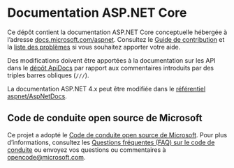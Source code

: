 # <a name="aspnet-core-docs"></a>Documentation ASP.NET Core

Ce dépôt contient la documentation ASP.NET Core conceptuelle hébergée à l’adresse [docs.microsoft.com/aspnet](https://docs.microsoft.com/aspnet). Consultez le [Guide de contribution](CONTRIBUTING.md) et la [liste des problèmes](https://github.com/aspnet/Docs/issues) si vous souhaitez apporter votre aide.

Des modifications doivent être apportées à la documentation sur les API dans le [dépôt ApiDocs](https://github.com/aspnet/ApiDocs) par rapport aux commentaires introduits par des triples barres obliques (`///`).

La documentation ASP.NET 4.x peut être modifiée dans le [référentiel aspnet/AspNetDocs](https://github.com/aspnet/AspNetDocs).

## <a name="microsoft-open-source-code-of-conduct"></a>Code de conduite open source de Microsoft

Ce projet a adopté le [Code de conduite open source de Microsoft](https://opensource.microsoft.com/codeofconduct/).
Pour plus d’informations, consultez les [Questions fréquentes (FAQ) sur le code de conduite](https://opensource.microsoft.com/codeofconduct/faq/) ou envoyez vos questions ou commentaires à [opencode@microsoft.com](mailto:opencode@microsoft.com).
